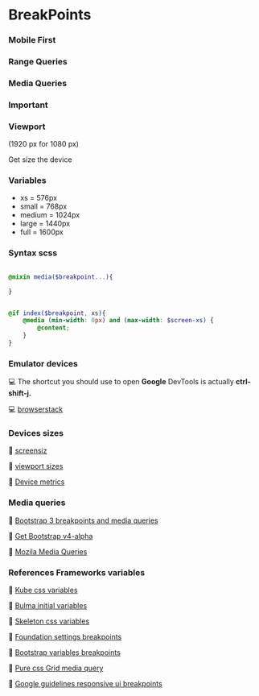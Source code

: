 # BreakPoints

### Mobile First

### Range Queries

### Media Queries

### Important

### Viewport
(1920 px for 1080 px)

Get size the device [](https://mydevice.io)

### Variables
* xs = 			576px
* small = 		768px
* medium = 	1024px
* large = 		1440px
* full = 			1600px

### Syntax scss

```scss

@mixin media($breakpoint...){

}

```

```scss

@if index($breakpoint, xs){
	@media (min-width: 0px) and (max-width: $screen-xs) {
		@content;
	}
}

```

### Emulator devices

💻 The shortcut you should use to open **Google** DevTools is actually **ctrl-shift-j.**

💻 [browserstack](https://www.browserstack.com/)


### Devices sizes

📏 [screensiz](http://screensiz.es/)

📏 [viewport sizes](http://viewportsizes.com/)

📏 [Device metrics](https://material.io/devices/)

### Media queries

📎 [Bootstrap 3 breakpoints and media queries](https://stackoverflow.com/questions/19592968/bootstrap-3-breakpoints-and-media-queries)

📎 [Get Bootstrap v4-alpha](http://v4-alpha.getbootstrap.com/layout/overview/#responsive-breakpoints)

📎  [Mozila Media Queries](https://developer.mozilla.org/en-US/docs/Web/CSS/Media_Queries)

### References Frameworks variables

📎 [Kube css variables](https://github.com/imperavi/kube/blob/master/src/_scss/_variables.scss)

📎 [Bulma initial variables](https://github.com/jgthms/bulma/blob/master/sass/utilities/initial-variables.sass)

📎 [Skeleton css variables](https://github.com/dhg/Skeleton/blob/master/css/skeleton.css)

📎 [Foundation settings breakpoints](https://github.com/zurb/foundation-sites/blob/develop/scss/settings/_settings.scss)

📎 [Bootstrap variables breakpoints](https://github.com/twbs/bootstrap/blob/v4-dev/scss/_variables.scss)

📎 [Pure css Grid media query](https://purecss.io/grids/)

📎 [Google guidelines responsive ui breakpoints](https://material.io/guidelines/layout/responsive-ui.html#responsive-ui-breakpoints)


